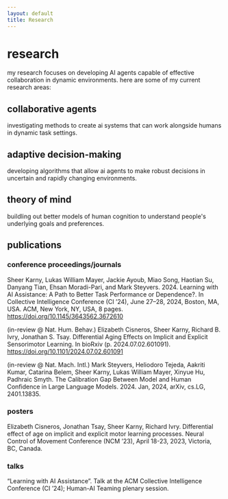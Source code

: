 ```yaml
---
layout: default
title: Research
---
```


# research

my research focuses on developing AI agents capable of effective collaboration in dynamic environments. here are some of my current research areas:

## collaborative agents
investigating methods to create ai systems that can work alongside humans in dynamic task settings.

## adaptive decision-making
developing algorithms that allow ai agents to make robust decisions in uncertain and rapidly changing environments.

## theory of mind 
buildling out better models of human cognition to understand people's underlying goals and preferences.

## publications

### conference proceedings/journals
Sheer Karny, Lukas William Mayer, Jackie Ayoub, Miao Song, Haotian Su, Danyang Tian, Ehsan Moradi-Pari, and
Mark Steyvers. 2024. Learning with AI Assistance: A Path to Better Task Performance or Dependence?. In Collective
Intelligence Conference (CI ’24), June 27–28, 2024, Boston, MA, USA. ACM, New York, NY, USA, 8 pages.
https://doi.org/10.1145/3643562.3672610


(in-review @ Nat. Hum. Behav.) Elizabeth Cisneros, Sheer Karny, Richard B. Ivry, Jonathan S. Tsay.
Differential Aging Effects on Implicit and Explicit Sensorimotor Learning. In bioRxiv (p. 2024.07.02.601091).
https://doi.org/10.1101/2024.07.02.601091

(in-review @ Nat. Mach. Intl.) Mark Steyvers, Heliodoro Tejeda, Aakriti Kumar, Catarina Belem, Sheer Karny,
Lukas William Mayer, Xinyue Hu, Padhraic Smyth. The Calibration Gap Between Model and Human Confidence in
Large Language Models. 2024. Jan, 2024, arXiv, cs.LG, 2401.13835.

### posters
Elizabeth Cisneros, Jonathan Tsay, Sheer Karny, Richard Ivry. Differential effect of age on implicit and explicit motor
learning processes. Neural Control of Movement Conference (NCM ’23), April 18-23, 2023, Victoria, BC, Canada.

### talks
“Learning with AI Assistance”. Talk at the ACM Collective Intelligence Conference (CI ’24); Human-AI Teaming
plenary session.


